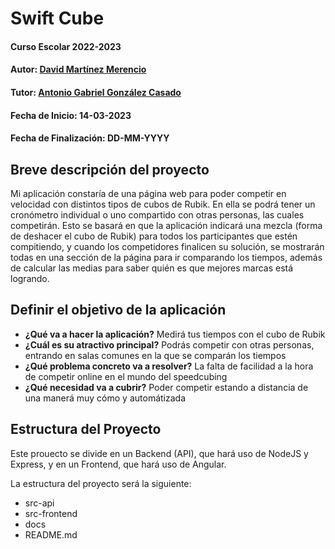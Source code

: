 # Swift Cube

#### Curso Escolar 2022-2023
#### Autor: [David Martínez Merencio](https://github.com/DavidMartinezMerencioAlixar)
#### Tutor: [Antonio Gabriel González Casado](https://github.com/antonio-gabriel-gonzalez-casado)
#### Fecha de Inicio: 14-03-2023
#### Fecha de Finalización: DD-MM-YYYY

## Breve descripción del proyecto

Mi aplicación constaría de una página web para poder competir en velocidad con distintos tipos de cubos de Rubik. En ella se podrá tener un cronómetro individual o uno compartido con otras personas, las cuales competirán. Esto se basará en que la aplicación indicará una mezcla (forma de deshacer el cubo de Rubik) para todos los participantes que estén compitiendo, y cuando los competidores finalicen su solución, se mostrarán todas en una sección de la página para ir comparando los tiempos, además de calcular las medias para saber quién es que mejores marcas está logrando.

## Definir el objetivo de la aplicación

- **¿Qué va a hacer la aplicación?** Medirá tus tiempos con el cubo de Rubik
- **¿Cuál es su atractivo principal?** Podrás competir con otras personas, entrando en salas comunes en la que se comparán los tiempos
- **¿Qué problema concreto va a resolver?** La falta de facilidad a la hora de competir online en el mundo del speedcubing
- **¿Qué necesidad va a cubrir?** Poder competir estando a distancia de una manerá muy cómo y automátizada

## Estructura del Proyecto

Este prouecto se divide en un Backend (API), que hará uso de NodeJS y Express, y en un Frontend, que hará uso de Angular.

La estructura del proyecto será la siguiente:
- src-api
- src-frontend
- docs
- README.md
